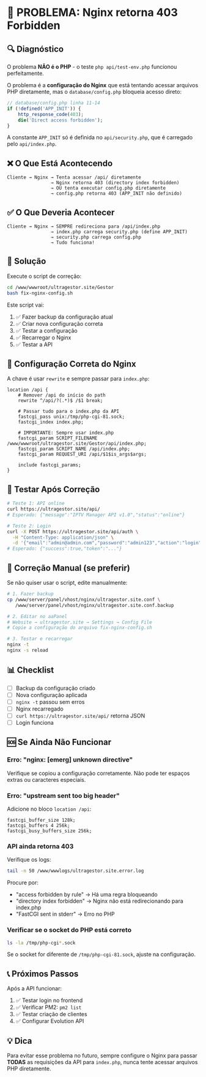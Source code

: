 # 🔴 PROBLEMA: Nginx retorna 403 Forbidden

## 🔍 Diagnóstico

O problema **NÃO é o PHP** - o teste `php api/test-env.php` funcionou perfeitamente.

O problema é a **configuração do Nginx** que está tentando acessar arquivos PHP diretamente, mas o `database/config.php` bloqueia acesso direto:

```php
// database/config.php linha 11-14
if (!defined('APP_INIT')) {
    http_response_code(403);
    die('Direct access forbidden');
}
```

A constante `APP_INIT` só é definida no `api/security.php`, que é carregado pelo `api/index.php`.

## ❌ O Que Está Acontecendo

```
Cliente → Nginx → Tenta acessar /api/ diretamente
                → Nginx retorna 403 (directory index forbidden)
                → OU tenta executar config.php diretamente
                → config.php retorna 403 (APP_INIT não definido)
```

## ✅ O Que Deveria Acontecer

```
Cliente → Nginx → SEMPRE redireciona para /api/index.php
                → index.php carrega security.php (define APP_INIT)
                → security.php carrega config.php
                → Tudo funciona!
```

## 🚀 Solução

Execute o script de correção:

```bash
cd /www/wwwroot/ultragestor.site/Gestor
bash fix-nginx-config.sh
```

Este script vai:
1. ✅ Fazer backup da configuração atual
2. ✅ Criar nova configuração correta
3. ✅ Testar a configuração
4. ✅ Recarregar o Nginx
5. ✅ Testar a API

## 📝 Configuração Correta do Nginx

A chave é usar `rewrite` e sempre passar para `index.php`:

```nginx
location /api {
    # Remover /api do início do path
    rewrite ^/api/?(.*)$ /$1 break;
    
    # Passar tudo para o index.php da API
    fastcgi_pass unix:/tmp/php-cgi-81.sock;
    fastcgi_index index.php;
    
    # IMPORTANTE: Sempre usar index.php
    fastcgi_param SCRIPT_FILENAME /www/wwwroot/ultragestor.site/Gestor/api/index.php;
    fastcgi_param SCRIPT_NAME /api/index.php;
    fastcgi_param REQUEST_URI /api/$1$is_args$args;
    
    include fastcgi_params;
}
```

## 🧪 Testar Após Correção

```bash
# Teste 1: API online
curl https://ultragestor.site/api/
# Esperado: {"message":"IPTV Manager API v1.0","status":"online"}

# Teste 2: Login
curl -X POST https://ultragestor.site/api/auth \
  -H "Content-Type: application/json" \
  -d '{"email":"admin@admin.com","password":"admin123","action":"login"}'
# Esperado: {"success":true,"token":"..."}
```

## 🔧 Correção Manual (se preferir)

Se não quiser usar o script, edite manualmente:

```bash
# 1. Fazer backup
cp /www/server/panel/vhost/nginx/ultragestor.site.conf \
   /www/server/panel/vhost/nginx/ultragestor.site.conf.backup

# 2. Editar no aaPanel
# Website → ultragestor.site → Settings → Config File
# Copie a configuração do arquivo fix-nginx-config.sh

# 3. Testar e recarregar
nginx -t
nginx -s reload
```

## 📊 Checklist

- [ ] Backup da configuração criado
- [ ] Nova configuração aplicada
- [ ] `nginx -t` passou sem erros
- [ ] Nginx recarregado
- [ ] `curl https://ultragestor.site/api/` retorna JSON
- [ ] Login funciona

## 🆘 Se Ainda Não Funcionar

### Erro: "nginx: [emerg] unknown directive"

Verifique se copiou a configuração corretamente. Não pode ter espaços extras ou caracteres especiais.

### Erro: "upstream sent too big header"

Adicione no bloco `location /api`:

```nginx
fastcgi_buffer_size 128k;
fastcgi_buffers 4 256k;
fastcgi_busy_buffers_size 256k;
```

### API ainda retorna 403

Verifique os logs:

```bash
tail -n 50 /www/wwwlogs/ultragestor.site.error.log
```

Procure por:
- "access forbidden by rule" → Há uma regra bloqueando
- "directory index forbidden" → Nginx não está redirecionando para index.php
- "FastCGI sent in stderr" → Erro no PHP

### Verificar se o socket do PHP está correto

```bash
ls -la /tmp/php-cgi*.sock
```

Se o socket for diferente de `/tmp/php-cgi-81.sock`, ajuste na configuração.

## 📞 Próximos Passos

Após a API funcionar:

1. ✅ Testar login no frontend
2. ✅ Verificar PM2: `pm2 list`
3. ✅ Testar criação de clientes
4. ✅ Configurar Evolution API

## 💡 Dica

Para evitar esse problema no futuro, sempre configure o Nginx para passar **TODAS** as requisições da API para `index.php`, nunca tente acessar arquivos PHP diretamente.

